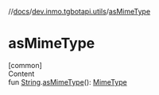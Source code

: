 //[docs](../../index.md)/[dev.inmo.tgbotapi.utils](index.md)/[asMimeType](as-mime-type.md)



# asMimeType  
[common]  
Content  
fun [String](https://kotlinlang.org/api/latest/jvm/stdlib/kotlin/-string/index.html).[asMimeType](as-mime-type.md)(): [MimeType](-mime-type/index.md)  



